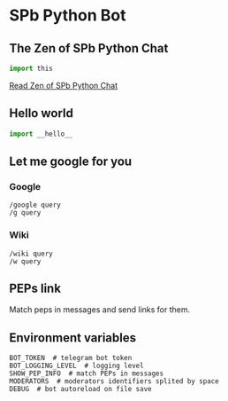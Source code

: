 SPb Python Bot
==============

The Zen of SPb Python Chat
--------------------------

```python
import this
```

[Read Zen of SPb Python Chat](https://github.com/spbpython/orgs-wiki/blob/master/chat/this.md)


Hello world
-----------

```python
import __hello__ 
``` 

Let me google for you
---------------------

### Google

```
/google query
/g query
```

### Wiki 

```
/wiki query
/w query
```

PEPs link
---------

Match peps in messages and send links for them.


Environment variables
---------------------

```basg
BOT_TOKEN  # telegram bot token
BOT_LOGGING_LEVEL  # logging level
SHOW_PEP_INFO  # match PEPs in messages
MODERATORS  # moderators identifiers splited by space
DEBUG  # bot autoreload on file save
```